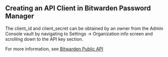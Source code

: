 
## Creating an API Client in Bitwarden Password Manager

The client_id and client_secret can be obtained by an owner from the Admin Console vault by navigating to Settings → Organization info screen and scrolling down to the API key section.

For more information, see [Bitwarden Public API](https://bitwarden.com/help/public-api/#authentication)